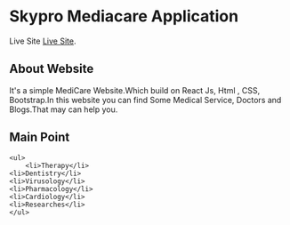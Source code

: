 # Skypro Mediacare Application

Live Site [Live Site](https://medicare-15e84.web.app/).

## About Website

It's a simple MediCare Website.Which build on React Js, Html , CSS, Bootstrap.In this website you can find Some Medical Service, Doctors and Blogs.That may can help you.

## Main Point 
    <ul>
        <li>Therapy</li>
    <li>Dentistry</li>
    <li>Virusology</li>
    <li>Pharmacology</li>
    <li>Cardiology</li>
    <li>Researches</li>
    </ul>